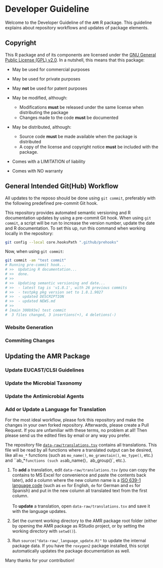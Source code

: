 # Developer Guideline

Welcome to the Developer Guideline of the `AMR` R package. This guideline explains about repository workflows and updates of package elements.

## Copyright

This R package and of its components are licensed under the [GNU General Public License (GPL) v2.0](https://github.com/msberends/AMR/blob/main/LICENSE). In a nutshell, this means that this package:

- May be used for commercial purposes

- May be used for private purposes

- May **not** be used for patent purposes

- May be modified, although:

  - Modifications **must** be released under the same license when distributing the package
  - Changes made to the code **must** be documented

- May be distributed, although:

  - Source code **must** be made available when the package is distributed
  - A copy of the license and copyright notice **must** be included with the package.

- Comes with a LIMITATION of liability

- Comes with NO warranty

## General Intended Git(Hub) Workflow

All updates to the reposo should be done using `git commit`, preferably with the following predefined pre-commit Git hook.

This repository provides automated semantic versioning and R documentation updates by using a pre-commit Git hook. When using `git commit`, a script will be run to increase the version number, update the date and R documentation. To set this up, run this command when working locally in the repository:

```bash
git config --local core.hooksPath ".github/prehooks"
```

Now, when using `git commit`:

```bash
git commit -am "test commit"
# Running pre-commit hook...
# >>  Updating R documentation...
# >>  done.
# >>  
# >>  Updating semantic versioning and date...
# >>  - latest tag is 'v1.8.1', with 26 previous commits
# >>  - testpkg pkg version set to 1.8.1.9027
# >>  - updated DESCRIPTION
# >>  - updated NEWS.md
# >>  
# [main 300b93e] test commit
#  3 files changed, 3 insertions(+), 4 deletions(-)
```

### Website Generation

### Commiting Changes

## Updating the AMR Package

### Update EUCAST/CLSI Guidelines

### Update the Microbial Taxonomy

### Update the Antimicrobial Agents

### Add or Update a Language for Translation

For the most ideal workflow, please fork this repository and make the changes in your own forked repository. Afterwards, please create a Pull Request. If you are unfamiliar with these terms, no problem at all! Then please send us the edited files by email or any way you prefer.

The repository file [`data-raw/translations.tsv`](https://github.com/msberends/AMR/blob/main/developer-guideline.md) contains all translations. This file will be read by all functions where a translated output can be desired, like all `mo_*` functions (such as `mo_name()`, `mo_gramstain()`, `mo_type()`, etc.) and ``ab_*` functions (such as `ab_name()`, `ab_group()`, etc.). 

1.  To **add** a translation, edit `data-raw/translations.tsv` (you can copy the contains to MS Excel for convenience and paste the contents back later), add a column where the new column name is a [ISO 639-1 language code](https://en.wikipedia.org/wiki/List_of_ISO_639-1_codes) (such as `en` for English, `de` for German and `es` for Spanish) and put in the new column all translated text from the first column.\
    \
    To **update** a translation, open `data-raw/translations.tsv` and save it with the language updates.

2.  Set the current working directory to the AMR package root folder (either by opening the AMR package as RStudio project, or by setting the working directory with `setwd()`).

3.  Run `source("data-raw/_language_update.R)"` to update the internal package data. If you have the `roxygen2` package installed, this script automatically updates the package documentation as well.

Many thanks for your contribution!

